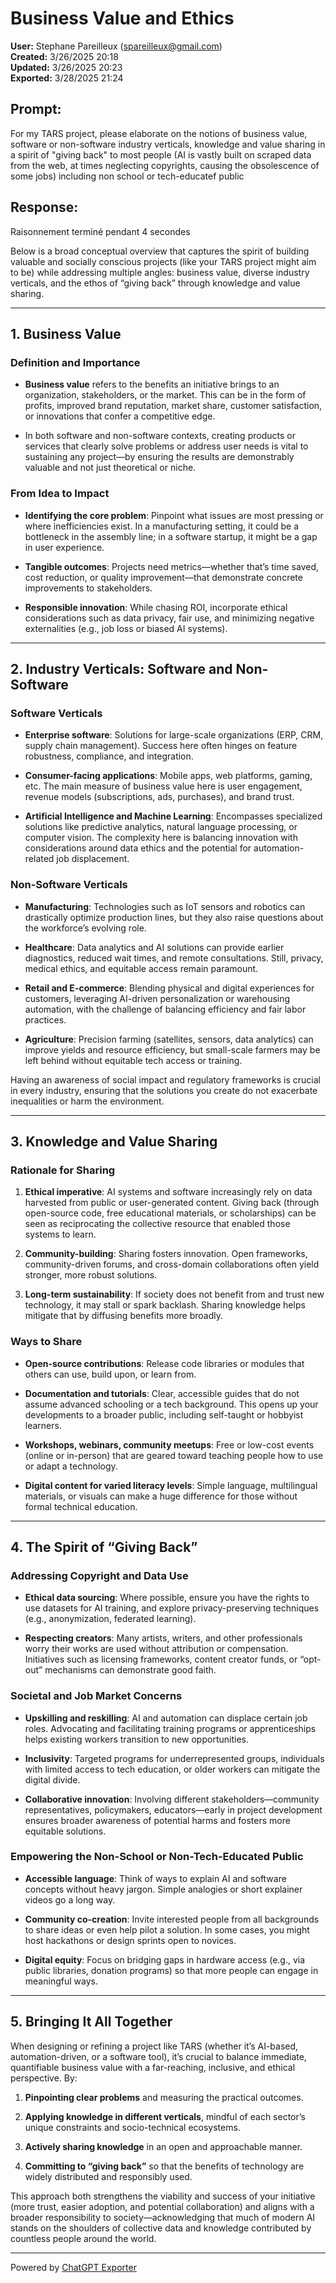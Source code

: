 # Business Value and Ethics

**User:** Stephane Pareilleux (spareilleux@gmail.com)  
**Created:** 3/26/2025 20:18  
**Updated:** 3/26/2025 20:23  
**Exported:** 3/28/2025 21:24  

## Prompt:
For my TARS project, please elaborate on the notions of business value, software or non-software industry verticals, knowledge and value sharing in a spirit of "giving back" to most people (AI is vastly built on scraped data from the web, at times neglecting copyrights, causing the obsolescence of some jobs) including non school or tech-educatef public

## Response:
Raisonnement terminé pendant 4 secondes

Below is a broad conceptual overview that captures the spirit of building valuable and socially conscious projects (like your TARS project might aim to be) while addressing multiple angles: business value, diverse industry verticals, and the ethos of “giving back” through knowledge and value sharing.

* * *

1\. Business Value
------------------

### Definition and Importance

*   **Business value** refers to the benefits an initiative brings to an organization, stakeholders, or the market. This can be in the form of profits, improved brand reputation, market share, customer satisfaction, or innovations that confer a competitive edge.
    
*   In both software and non-software contexts, creating products or services that clearly solve problems or address user needs is vital to sustaining any project—by ensuring the results are demonstrably valuable and not just theoretical or niche.
    

### From Idea to Impact

*   **Identifying the core problem**: Pinpoint what issues are most pressing or where inefficiencies exist. In a manufacturing setting, it could be a bottleneck in the assembly line; in a software startup, it might be a gap in user experience.
    
*   **Tangible outcomes**: Projects need metrics—whether that’s time saved, cost reduction, or quality improvement—that demonstrate concrete improvements to stakeholders.
    
*   **Responsible innovation**: While chasing ROI, incorporate ethical considerations such as data privacy, fair use, and minimizing negative externalities (e.g., job loss or biased AI systems).
    

* * *

2\. Industry Verticals: Software and Non-Software
-------------------------------------------------

### Software Verticals

*   **Enterprise software**: Solutions for large-scale organizations (ERP, CRM, supply chain management). Success here often hinges on feature robustness, compliance, and integration.
    
*   **Consumer-facing applications**: Mobile apps, web platforms, gaming, etc. The main measure of business value here is user engagement, revenue models (subscriptions, ads, purchases), and brand trust.
    
*   **Artificial Intelligence and Machine Learning**: Encompasses specialized solutions like predictive analytics, natural language processing, or computer vision. The complexity here is balancing innovation with considerations around data ethics and the potential for automation-related job displacement.
    

### Non-Software Verticals

*   **Manufacturing**: Technologies such as IoT sensors and robotics can drastically optimize production lines, but they also raise questions about the workforce’s evolving role.
    
*   **Healthcare**: Data analytics and AI solutions can provide earlier diagnostics, reduced wait times, and remote consultations. Still, privacy, medical ethics, and equitable access remain paramount.
    
*   **Retail and E-commerce**: Blending physical and digital experiences for customers, leveraging AI-driven personalization or warehousing automation, with the challenge of balancing efficiency and fair labor practices.
    
*   **Agriculture**: Precision farming (satellites, sensors, data analytics) can improve yields and resource efficiency, but small-scale farmers may be left behind without equitable tech access or training.
    

Having an awareness of social impact and regulatory frameworks is crucial in every industry, ensuring that the solutions you create do not exacerbate inequalities or harm the environment.

* * *

3\. Knowledge and Value Sharing
-------------------------------

### Rationale for Sharing

1.  **Ethical imperative**: AI systems and software increasingly rely on data harvested from public or user-generated content. Giving back (through open-source code, free educational materials, or scholarships) can be seen as reciprocating the collective resource that enabled those systems to learn.
    
2.  **Community-building**: Sharing fosters innovation. Open frameworks, community-driven forums, and cross-domain collaborations often yield stronger, more robust solutions.
    
3.  **Long-term sustainability**: If society does not benefit from and trust new technology, it may stall or spark backlash. Sharing knowledge helps mitigate that by diffusing benefits more broadly.
    

### Ways to Share

*   **Open-source contributions**: Release code libraries or modules that others can use, build upon, or learn from.
    
*   **Documentation and tutorials**: Clear, accessible guides that do not assume advanced schooling or a tech background. This opens up your developments to a broader public, including self-taught or hobbyist learners.
    
*   **Workshops, webinars, community meetups**: Free or low-cost events (online or in-person) that are geared toward teaching people how to use or adapt a technology.
    
*   **Digital content for varied literacy levels**: Simple language, multilingual materials, or visuals can make a huge difference for those without formal technical education.
    

* * *

4\. The Spirit of “Giving Back”
-------------------------------

### Addressing Copyright and Data Use

*   **Ethical data sourcing**: Where possible, ensure you have the rights to use datasets for AI training, and explore privacy-preserving techniques (e.g., anonymization, federated learning).
    
*   **Respecting creators**: Many artists, writers, and other professionals worry their works are used without attribution or compensation. Initiatives such as licensing frameworks, content creator funds, or “opt-out” mechanisms can demonstrate good faith.
    

### Societal and Job Market Concerns

*   **Upskilling and reskilling**: AI and automation can displace certain job roles. Advocating and facilitating training programs or apprenticeships helps existing workers transition to new opportunities.
    
*   **Inclusivity**: Targeted programs for underrepresented groups, individuals with limited access to tech education, or older workers can mitigate the digital divide.
    
*   **Collaborative innovation**: Involving different stakeholders—community representatives, policymakers, educators—early in project development ensures broader awareness of potential harms and fosters more equitable solutions.
    

### Empowering the Non-School or Non-Tech-Educated Public

*   **Accessible language**: Think of ways to explain AI and software concepts without heavy jargon. Simple analogies or short explainer videos go a long way.
    
*   **Community co-creation**: Invite interested people from all backgrounds to share ideas or even help pilot a solution. In some cases, you might host hackathons or design sprints open to novices.
    
*   **Digital equity**: Focus on bridging gaps in hardware access (e.g., via public libraries, donation programs) so that more people can engage in meaningful ways.
    

* * *

5\. Bringing It All Together
----------------------------

When designing or refining a project like TARS (whether it’s AI-based, automation-driven, or a software tool), it’s crucial to balance immediate, quantifiable business value with a far-reaching, inclusive, and ethical perspective. By:

1.  **Pinpointing clear problems** and measuring the practical outcomes.
    
2.  **Applying knowledge in different verticals**, mindful of each sector’s unique constraints and socio-technical ecosystems.
    
3.  **Actively sharing knowledge** in an open and approachable manner.
    
4.  **Committing to “giving back”** so that the benefits of technology are widely distributed and responsibly used.
    

This approach both strengthens the viability and success of your initiative (more trust, easier adoption, and potential collaboration) and aligns with a broader responsibility to society—acknowledging that much of modern AI stands on the shoulders of collective data and knowledge contributed by countless people around the world.



---
Powered by [ChatGPT Exporter](https://www.chatgptexporter.com)